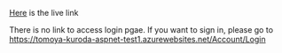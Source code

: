 <p><a href="https://tomoya-kuroda-aspnet-test1.azurewebsites.net/">Here</a> is the live link</p>
<p>There is no link to access login pgae. If you want to sign in, please go to 
<a href="https://tomoya-kuroda-aspnet-test1.azurewebsites.net/Account/Login">https://tomoya-kuroda-aspnet-test1.azurewebsites.net/Account/Login</a></p>